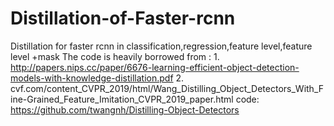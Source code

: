 # Distillation-of-Faster-rcnn
Distillation for faster rcnn in classification,regression,feature level,feature level +mask
The code is heavily borrowed from :
1.
http://papers.nips.cc/paper/6676-learning-efficient-object-detection-models-with-knowledge-distillation.pdf
2.
cvf.com/content_CVPR_2019/html/Wang_Distilling_Object_Detectors_With_Fine-Grained_Feature_Imitation_CVPR_2019_paper.html
code:
 https://github.com/twangnh/Distilling-Object-Detectors
 
